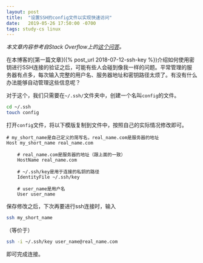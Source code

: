 ```yaml
---
layout: post
title:  "设置SSH的config文件以实现快速访问"
date:   2019-05-26 17:50:00 -0700
tags: study-cs linux
---
```


*本文章内容参考自Stack Overflow上的[这个问答](https://stackoverflow.com/a/2419609/9525608)。*

在本博客的[第一篇文章]({% post_url 2018-07-12-ssh-key %})介绍如何使用密钥进行SSH连接的验证之后，可能有些人会碰到像我一样的问题。平常管理的服务器有点多，每次输入完整的用户名、服务器地址和密钥路径太烦了。有没有什么办法能够自动管理这些信息呢？

对于这个，我们只需要在`~/.ssh/`文件夹中，创建一个名叫`config`的文件。

```bash
cd ~/.ssh
touch config
```

打开`config`文件，将以下模版复制到文件中，按照自己的实际情况修改即可。

```text
# my_short_name是自己定义的简写名，real_name.com是服务器的地址
Host my_short_name real_name.com

    # real_name.com是服务器的地址（跟上面的一致）
    HostName real_name.com

    # ~/.ssh/key是用于连接的私钥的路径
    IdentityFile ~/.ssh/key

    # user_name是用户名
    User user_name
```

保存修改之后，下次再要进行ssh连接时，输入

```bash
ssh my_short_name
```

（等价于）

```bash
ssh -i ~/.ssh/key user_name@real_name.com
```

即可完成连接。
